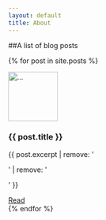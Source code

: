 ```yaml
---
layout: default
title: About
---
```

##A list of blog posts

{% for post in site.posts %}
<div class="row">
  <div class="col-md-6">
  	<img alt="..." class="img-rounded" height="100" src="{{ site.baseurl }}/assets/img/{{ post.thumbnail }}" width="100" >
      <div class="caption">
        <h3>{{ post.title }}</h3>
        <p> {{ post.excerpt | remove: '<p>' | remove: '</p>' }} </p>
        <a href="{{ post.url }}" class="btn btn-primary" role="button">Read</a> 
      </div>
  </div>
</div>
{% endfor %}